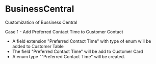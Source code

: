 # BusinessCentral
Customization of Bussiness Central

Case 1 - Add Preferred Contact Time to Customer Contact
 - A field extension "Preferred Contact Time" with type of enum will be added to Customer Table
 - The field "Preferred Contact Time" will be add to Customer Card
 - A enum type ""Preferred Contact Time" will be created.
